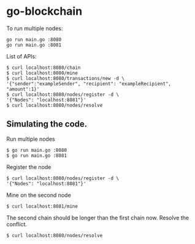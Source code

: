 # go-blockchain

To run multiple nodes:

```shell
go run main.go :8080
go run main.go :8081
```

List of APIs:

```shell
$ curl localhost:8080/chain
$ curl localhost:8080/mine
$ curl localhost:8080/transactions/new -d \
'{"sender":"exampleSender", "recipient": "exampleRecipient", "amount":1}'
$ curl localhost:8080/nodes/register -d \
'{"Nodes": "localhost:8081"}'
$ curl localhost:8080/nodes/resolve
```

## Simulating the code.

Run multiple nodes

```shell
$ go run main.go :8080
$ go run main.go :8081
```

Register the node

```shell
$ curl localhost:8080/nodes/register -d \
'{"Nodes": "localhost:8081"}'
```

Mine on the second node

```shell
$ curl localhost:8081/mine
```

The second chain should be longer than the first chain now.
Resolve the conflict.

```shell
$ curl localhost:8080/nodes/resolve
```